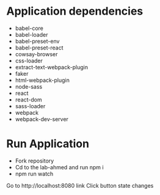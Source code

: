 # Application dependencies

  - babel-core 
  - babel-loader 
  - babel-preset-env 
  - babel-preset-react 
  - cowsay-browser 
  - css-loader 
  - extract-text-webpack-plugin 
  - faker 
  - html-webpack-plugin 
  - node-sass 
  - react 
  - react-dom 
  - sass-loader 
  - webpack 
  - webpack-dev-server

# Run Application
- Fork repository
- Cd to the lab-ahmed and run npm i
- npm run watch

Go to http://localhost:8080 link
Click button state changes